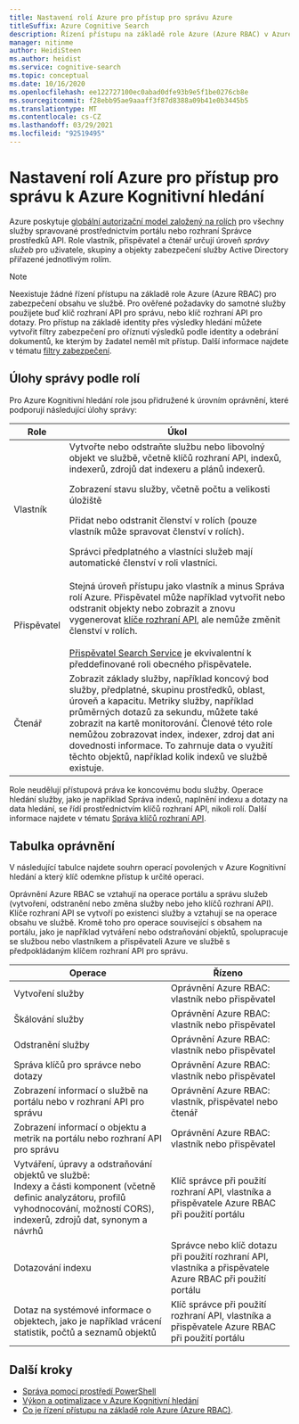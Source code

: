 ```yaml
---
title: Nastavení rolí Azure pro přístup pro správu Azure
titleSuffix: Azure Cognitive Search
description: Řízení přístupu na základě role Azure (Azure RBAC) v Azure Portal pro řízení a delegování úloh správy služby Azure Kognitivní hledání Management.
manager: nitinme
author: HeidiSteen
ms.author: heidist
ms.service: cognitive-search
ms.topic: conceptual
ms.date: 10/16/2020
ms.openlocfilehash: ee122727100ec0abad0dfe93b9e5f1be0276cb8e
ms.sourcegitcommit: f28ebb95ae9aaaff3f87d8388a09b41e0b3445b5
ms.translationtype: MT
ms.contentlocale: cs-CZ
ms.lasthandoff: 03/29/2021
ms.locfileid: "92519495"
---
```

# <a name="set-azure-roles-for-administrative-access-to-azure-cognitive-search"></a>Nastavení rolí Azure pro přístup pro správu k Azure Kognitivní hledání

Azure poskytuje [globální autorizační model založený na rolích](../role-based-access-control/role-assignments-portal.md) pro všechny služby spravované prostřednictvím portálu nebo rozhraní Správce prostředků API. Role vlastník, přispěvatel a čtenář určují úroveň *správy služeb* pro uživatele, skupiny a objekty zabezpečení služby Active Directory přiřazené jednotlivým rolím. 

> [!Note]
> Neexistuje žádné řízení přístupu na základě role Azure (Azure RBAC) pro zabezpečení obsahu ve službě. Pro ověřené požadavky do samotné služby použijete buď klíč rozhraní API pro správu, nebo klíč rozhraní API pro dotazy. Pro přístup na základě identity přes výsledky hledání můžete vytvořit filtry zabezpečení pro oříznutí výsledků podle identity a odebrání dokumentů, ke kterým by žadatel neměl mít přístup. Další informace najdete v tématu [filtry zabezpečení](search-security-trimming-for-azure-search.md).

## <a name="management-tasks-by-role"></a>Úlohy správy podle rolí

Pro Azure Kognitivní hledání role jsou přidružené k úrovním oprávnění, které podporují následující úlohy správy:

| Role | Úkol |
| --- | --- |
| Vlastník |Vytvořte nebo odstraňte službu nebo libovolný objekt ve službě, včetně klíčů rozhraní API, indexů, indexerů, zdrojů dat indexeru a plánů indexerů.<p>Zobrazení stavu služby, včetně počtu a velikosti úložiště<p>Přidat nebo odstranit členství v rolích (pouze vlastník může spravovat členství v rolích).<p>Správci předplatného a vlastníci služeb mají automatické členství v roli vlastníci. |
| Přispěvatel | Stejná úroveň přístupu jako vlastník a minus Správa rolí Azure. Přispěvatel může například vytvořit nebo odstranit objekty nebo zobrazit a znovu vygenerovat [klíče rozhraní API](search-security-api-keys.md), ale nemůže změnit členství v rolích.<br><br>[Přispěvatel Search Service](../role-based-access-control/built-in-roles.md#search-service-contributor) je ekvivalentní k předdefinované roli obecného přispěvatele. |
| Čtenář |Zobrazit základy služby, například koncový bod služby, předplatné, skupinu prostředků, oblast, úroveň a kapacitu. Metriky služby, například průměrných dotazů za sekundu, můžete také zobrazit na kartě monitorování. Členové této role nemůžou zobrazovat index, indexer, zdroj dat ani dovednosti informace. To zahrnuje data o využití těchto objektů, například kolik indexů ve službě existuje. |

Role neudělují přístupová práva ke koncovému bodu služby. Operace hledání služby, jako je například Správa indexů, naplnění indexu a dotazy na data hledání, se řídí prostřednictvím klíčů rozhraní API, nikoli rolí. Další informace najdete v tématu [Správa klíčů rozhraní API](search-security-api-keys.md).

## <a name="permissions-table"></a>Tabulka oprávnění

V následující tabulce najdete souhrn operací povolených v Azure Kognitivní hledání a který klíč odemkne přístup k určité operaci.

Oprávnění Azure RBAC se vztahují na operace portálu a správu služeb (vytvoření, odstranění nebo změna služby nebo jeho klíčů rozhraní API). Klíče rozhraní API se vytvoří po existenci služby a vztahují se na operace obsahu ve službě. Kromě toho pro operace související s obsahem na portálu, jako je například vytváření nebo odstraňování objektů, spolupracuje se službou nebo vlastníkem a přispěvateli Azure ve službě s předpokládaným klíčem rozhraní API pro správu.

| Operace | Řízeno |
|-----------|-------------------------|
| Vytvoření služby | Oprávnění Azure RBAC: vlastník nebo přispěvatel |
| Škálování služby | Oprávnění Azure RBAC: vlastník nebo přispěvatel|
| Odstranění služby | Oprávnění Azure RBAC: vlastník nebo přispěvatel |
| Správa klíčů pro správce nebo dotazy | Oprávnění Azure RBAC: vlastník nebo přispěvatel|
| Zobrazení informací o službě na portálu nebo v rozhraní API pro správu | Oprávnění Azure RBAC: vlastník, přispěvatel nebo čtenář  |
| Zobrazení informací o objektu a metrik na portálu nebo rozhraní API pro správu | Oprávnění Azure RBAC: vlastník nebo přispěvatel |
| Vytváření, úpravy a odstraňování objektů ve službě: <br>Indexy a části komponent (včetně definic analyzátoru, profilů vyhodnocování, možností CORS), indexerů, zdrojů dat, synonym a návrhů | Klíč správce při použití rozhraní API, vlastníka a přispěvatele Azure RBAC při použití portálu |
| Dotazování indexu | Správce nebo klíč dotazu při použití rozhraní API, vlastníka a přispěvatele Azure RBAC při použití portálu |
| Dotaz na systémové informace o objektech, jako je například vrácení statistik, počtů a seznamů objektů | Klíč správce při použití rozhraní API, vlastníka a přispěvatele Azure RBAC při použití portálu |

## <a name="next-steps"></a>Další kroky

+ [Správa pomocí prostředí PowerShell](search-manage-powershell.md) 
+ [Výkon a optimalizace v Azure Kognitivní hledání](search-performance-optimization.md)
+ [Co je řízení přístupu na základě role Azure (Azure RBAC)](../role-based-access-control/overview.md).
